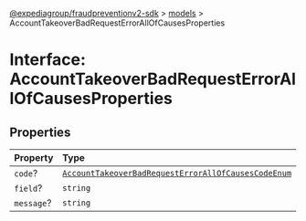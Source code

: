 [@expediagroup/fraudpreventionv2-sdk](../../index.md) > [models](../index.md) > AccountTakeoverBadRequestErrorAllOfCausesProperties

# Interface: AccountTakeoverBadRequestErrorAllOfCausesProperties

## Properties

| Property   | Type                                                                                                                                   |
| :--------- | :------------------------------------------------------------------------------------------------------------------------------------- |
| `code`?    | [`AccountTakeoverBadRequestErrorAllOfCausesCodeEnum`](../type-aliases/type-alias.AccountTakeoverBadRequestErrorAllOfCausesCodeEnum.md) |
| `field`?   | `string`                                                                                                                               |
| `message`? | `string`                                                                                                                               |
